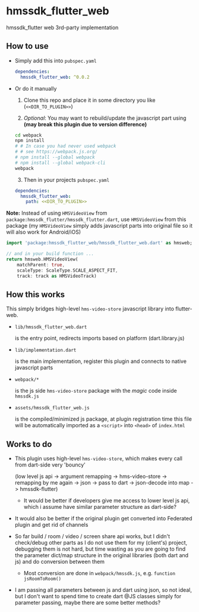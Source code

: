 # hmssdk_flutter_web

hmssdk_flutter web 3rd-party implementation

## How to use
- Simply add this into `pubspec.yaml`
  
  ```yaml
  dependencies:
    hmssdk_flutter_web: ^0.0.2
  ```

- Or do it manually

  1. Clone this repo and place it in some directory you like (`<<DIR_TO_PLUGIN>>`)

  2. *Optional*: You may want to rebuild/update the javascript part using **(may break this plugin due to version difference)**
    ```bash
    cd webpack
    npm install
    # # In case you had never used webpack
    # # see https://webpack.js.org/
    # npm install --global webpack
    # npm install --global webpack-cli
    webpack
    ```

  3. Then in your projects `pubspec.yaml`

    ```yaml
    dependencies:
      hmssdk_flutter_web:
        path: <<DIR_TO_PLUGIN>>
    ```

**Note:** Instead of using `HMSVideoView` from `package:hmssdk_flutter/hmssdk_flutter.dart`, use `HMSVideoView` from this package (my `HMSVideoView` simply adds javascript parts into original file so it will also work for Android/iOS)
  ```dart
  import 'package:hmssdk_flutter_web/hmssdk_flutter_web.dart' as hmsweb;

  // and in your build function ...
  return hmsweb.HMSVideoView(
      matchParent: true,
      scaleType: ScaleType.SCALE_ASPECT_FIT,
      track: track as HMSVideoTrack)

  ```

## How this works

This simply bridges high-level `hms-video-store` javascript library into flutter-web.

- `lib/hmssdk_flutter_web.dart`
  
  is the entry point, redirects imports based on platform (dart.library.js)
- `lib/implementation.dart`
  
  is the main implementation, register this plugin and connects to native javascript parts
- `webpack/*` 
  
  is the js side `hms-video-store` package with the *magic* code inside `hmssdk.js`
- `assets/hmssdk_flutter_web.js`
  
  is the compiled/minimized js package, at plugin registration time this file will be automatically imported as a `<script>` into `<head>` of `index.html`

## Works to do
- This plugin uses high-level `hms-video-store`, which makes every call from dart-side very 'bouncy' 
  
  (low level js api -> argument remapping -> hms-video-store -> remapping by me again -> json -> pass to dart -> json-decode into map -> hmssdk-flutter)
  
  - It would be better if developers give me access to lower level js api, which i assume have similar parameter structure as dart-side?

- It would also be better if the original plugin get converted into Federated plugin and get rid of channels

- So far build / room / video / screen share api works, but I didn't check/debug other parts as I do not use them for my (client's) project, debugging them is not hard, but time wasting as you are going to find the parameter dict/map structure in the original libraries (both dart and js) and do conversion between them

  - Most conversion are done in `webpack/hmssdk.js`, e.g. `function jsRoomToRoom()`

- I am passing all parameters between js and dart using json, so not ideal, but I don't want to spend time to create dart @JS classes simply for parameter passing, maybe there are some better methods?